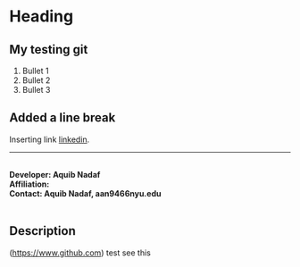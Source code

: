 # Heading
## My testing git
1. Bullet 1
2. Bullet 2
3. Bullet 3

Added a line break
---

Inserting link [linkedin](https://confluence.atlassian.com/x/8QhODQ).

---

**<br />
Developer: Aquib Nadaf<br />
Affiliation: <br />
Contact: 
Aquib Nadaf, aan9466nyu.edu <br />
<br />**

## Description

(https://www.github.com) 
test
see this
